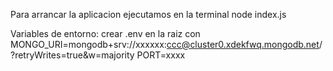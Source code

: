 
Para arrancar la aplicacion 
ejecutamos en la terminal 
node index.js

Variables de entorno:
crear 
.env en la raiz con MONGO_URI=mongodb+srv://xxxxxx:ccc@cluster0.xdekfwq.mongodb.net/?retryWrites=true&w=majority PORT=xxxx